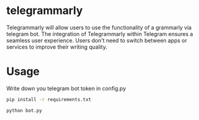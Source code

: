 # telegrammarly

Telegrammarly will allow users to use the functionality of a grammarly via telegram bot. The integration of Telegrammarly within Telegram ensures a seamless user experience. Users don't need to switch between apps or services to improve their writing quality.

# Usage
Write down you telegram bot token in config.py
```bash
pip install -r requirements.txt 
```
```bash
python bot.py
```
